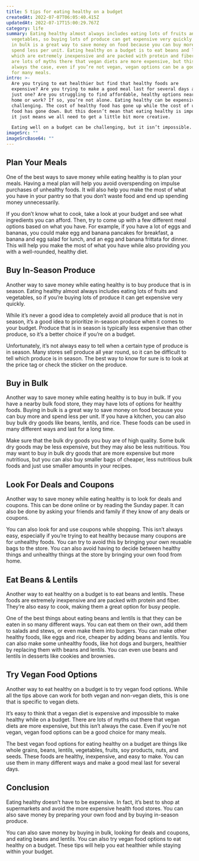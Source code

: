 ```yaml
---
title: 5 tips for eating healthy on a budget
createdAt: 2022-07-07T06:05:40.415Z
updatedAt: 2022-07-17T15:00:29.767Z
category: life
summary: Eating healthy almost always includes eating lots of fruits and
  vegetables, so buying lots of produce can get expensive very quickly. Buying
  in bulk is a great way to save money on food because you can buy more and
  spend less per unit. Eating healthy on a budget is to eat beans and lentils,
  which are extremely inexpensive and are packed with protein and fiber. There
  are lots of myths there that vegan diets are more expensive, but this isn’t
  always the case, even if you’re not vegan, vegan options can be a good choice
  for many meals.
intro: >-
  Are you trying to eat healthier but find that healthy foods are
  expensive? Are you trying to make a good meal last for several days and not
  just one? Are you struggling to find affordable, healthy options near your
  home or work? If so, you’re not alone. Eating healthy can be expensive and
  challenging. The cost of healthy food has gone up while the cost of unhealthy
  food has gone down. But this doesn’t mean that eating healthy is impossible;
  it just means we all need to get a little bit more creative. 

  Eating well on a budget can be challenging, but it isn’t impossible. Making smart choices about what you buy as well as how you cook your food can make a big difference in how much money you spend on food each month and how healthy your diet is at the same time.
imageSrc: ""
imageSrcBase64: ""
---
```


## Plan Your Meals

One of the best ways to save money while eating healthy is to plan your meals. Having a meal plan will help you avoid overspending on impulse purchases of unhealthy foods. It will also help you make the most of what you have in your pantry so that you don’t waste food and end up spending money unnecessarily.

If you don’t know what to cook, take a look at your budget and see what ingredients you can afford. Then, try to come up with a few different meal options based on what you have. For example, if you have a lot of eggs and bananas, you could make egg and banana pancakes for breakfast, a banana and egg salad for lunch, and an egg and banana frittata for dinner. This will help you make the most of what you have while also providing you with a well-rounded, healthy diet.

## Buy In-Season Produce

Another way to save money while eating healthy is to buy produce that is in season. Eating healthy almost always includes eating lots of fruits and vegetables, so if you’re buying lots of produce it can get expensive very quickly.

While it’s never a good idea to completely avoid all produce that is not in season, it’s a good idea to prioritize in-season produce when it comes to your budget. Produce that is in season is typically less expensive than other produce, so it’s a better choice if you’re on a budget.

Unfortunately, it’s not always easy to tell when a certain type of produce is in season. Many stores sell produce all year round, so it can be difficult to tell which produce is in season. The best way to know for sure is to look at the price tag or check the sticker on the produce.

## Buy in Bulk

Another way to save money while eating healthy is to buy in bulk. If you have a nearby bulk food store, they may have lots of options for healthy foods. Buying in bulk is a great way to save money on food because you can buy more and spend less per unit. If you have a kitchen, you can also buy bulk dry goods like beans, lentils, and rice. These foods can be used in many different ways and last for a long time.

Make sure that the bulk dry goods you buy are of high quality. Some bulk dry goods may be less expensive, but they may also be less nutritious. You may want to buy in bulk dry goods that are more expensive but more nutritious, but you can also buy smaller bags of cheaper, less nutritious bulk foods and just use smaller amounts in your recipes.

## Look For Deals and Coupons

Another way to save money while eating healthy is to look for deals and coupons. This can be done online or by reading the Sunday paper. It can also be done by asking your friends and family if they know of any deals or coupons.

You can also look for and use coupons while shopping. This isn’t always easy, especially if you’re trying to eat healthy because many coupons are for unhealthy foods. You can try to avoid this by bringing your own reusable bags to the store. You can also avoid having to decide between healthy things and unhealthy things at the store by bringing your own food from home.

## Eat Beans & Lentils

Another way to eat healthy on a budget is to eat beans and lentils. These foods are extremely inexpensive and are packed with protein and fiber. They’re also easy to cook, making them a great option for busy people.

One of the best things about eating beans and lentils is that they can be eaten in so many different ways. You can eat them on their own, add them to salads and stews, or even make them into burgers. You can make other healthy foods, like eggs and rice, cheaper by adding beans and lentils. You can also make some unhealthy foods, like hot dogs and burgers, healthier by replacing them with beans and lentils. You can even use beans and lentils in desserts like cookies and brownies.

## Try Vegan Food Options

Another way to eat healthy on a budget is to try vegan food options. While all the tips above can work for both vegan and non-vegan diets, this is one that is specific to vegan diets.

It’s easy to think that a vegan diet is expensive and impossible to make healthy while on a budget. There are lots of myths out there that vegan diets are more expensive, but this isn’t always the case. Even if you’re not vegan, vegan food options can be a good choice for many meals.

The best vegan food options for eating healthy on a budget are things like whole grains, beans, lentils, vegetables, fruits, soy products, nuts, and seeds. These foods are healthy, inexpensive, and easy to make. You can use them in many different ways and make a good meal last for several days.

## Conclusion

Eating healthy doesn’t have to be expensive. In fact, it’s best to shop at supermarkets and avoid the more expensive health food stores. You can also save money by preparing your own food and by buying in-season produce.

You can also save money by buying in bulk, looking for deals and coupons, and eating beans and lentils. You can also try vegan food options to eat healthy on a budget. These tips will help you eat healthier while staying within your budget.

